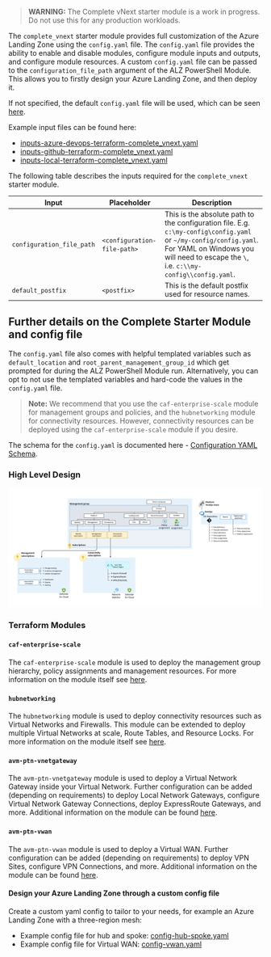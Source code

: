 <!-- markdownlint-disable first-line-h1 -->
> **WARNING:** The Complete vNext starter module is a work in progress. Do not use this for any production workloads.

The `complete_vnext` starter module provides full customization of the Azure Landing Zone using the `config.yaml` file. The `config.yaml` file provides the ability to enable and disable modules, configure module inputs and outputs, and configure module resources.
A custom `config.yaml` file can be passed to the `configuration_file_path` argument of the ALZ PowerShell Module. This allows you to firstly design your Azure Landing Zone, and then deploy it.

If not specified, the default `config.yaml` file will be used, which can be seen [here](https://github.com/Azure/alz-terraform-accelerator/blob/main/templates/complete_vnext/config.yaml).

Example input files can be found here:

- [inputs-azure-devops-terraform-complete_vnext.yaml][example_powershell_inputs_azure_devops_terraform_complete_vnext]
- [inputs-github-terraform-complete_vnext.yaml][example_powershell_inputs_github_terraform_complete_vnext]
- [inputs-local-terraform-complete_vnext.yaml][example_powershell_inputs_local_terraform_complete_vnext]

The following table describes the inputs required for the `complete_vnext` starter module.

| Input | Placeholder | Description |
| - | -- | --- |
| `configuration_file_path` | `<configuration-file-path>` | This is the absolute path to the configuration file. E.g. `c:\my-config\config.yaml` or `~/my-config/config.yaml`. For YAML on Windows you will need to escape the `\`, i.e. `c:\\my-config\\config.yaml`. |
| `default_postfix` | `<postfix>` | This is the default postfix used for resource names. |

## Further details on the Complete Starter Module and config file

The `config.yaml` file also comes with helpful templated variables such as `default_location` and `root_parent_management_group_id` which get prompted for during the ALZ PowerShell Module run. Alternatively, you can opt to not use the templated variables and hard-code the values in the `config.yaml` file.

> **Note:** We recommend that you use the `caf-enterprise-scale` module for management groups and policies, and the `hubnetworking` module for connectivity resources. However, connectivity resources can be deployed using the `caf-enterprise-scale` module if you desire.

The schema for the `config.yaml` is documented here - [Configuration YAML Schema][wiki_yaml_schema_reference].

### High Level Design

![Alt text](./media/starter-module-hubnetworking.png)

### Terraform Modules

#### `caf-enterprise-scale`

The `caf-enterprise-scale` module is used to deploy the management group hierarchy, policy assignments and management resources. For more information on the module itself see [here](https://github.com/Azure/terraform-azurerm-caf-enterprise-scale).

#### `hubnetworking`

The `hubnetworking` module is used to deploy connectivity resources such as Virtual Networks and Firewalls.
This module can be extended to deploy multiple Virtual Networks at scale, Route Tables, and Resource Locks. For more information on the module itself see [here](https://github.com/Azure/terraform-azurerm-hubnetworking).

#### `avm-ptn-vnetgateway`

The `avm-ptn-vnetgateway` module is used to deploy a Virtual Network Gateway inside your Virtual Network. Further configuration can be added (depending on requirements) to deploy Local Network Gateways, configure Virtual Network Gateway Connections, deploy ExpressRoute Gateways, and more. Additional information on the module can be found [here](https://github.com/Azure/terraform-azurerm-avm-ptn-vnetgateway).

#### `avm-ptn-vwan`

The `avm-ptn-vwan` module is used to deploy a Virtual WAN. Further configuration can be added (depending on requirements) to deploy VPN Sites, configure VPN Connections, and more. Additional information on the module can be found [here](https://github.com/Azure/terraform-azurerm-avm-ptn-vwan).

#### Design your Azure Landing Zone through a custom config file

Create a custom yaml config to tailor to your needs, for example an Azure Landing Zone with a three-region mesh:

- Example config file for hub and spoke: [config-hub-spoke.yaml][example_starter_module_complete_vnext_config_hub_spoke]
- Example config file for Virtual WAN: [config-vwan.yaml][example_starter_module_complete_vnext_config_vwan]

 [//]: # (************************)
 [//]: # (INSERT LINK LABELS BELOW)
 [//]: # (************************)

[wiki_yaml_schema_reference]: %5BUser-Guide%5D-YAML-Schema-Reference "Wiki - YAML Schema Reference"
[example_starter_module_complete_vnext_config_hub_spoke]: examples/starter-module-config/complete_vnext/config-hub-spoke.yaml "Example - Starter Module Config - Complete - Hub and Spoke"
[example_starter_module_complete_vnext_config_vwan]: examples/starter-module-config/complete_vnext/config-vwan.yaml "Example - Starter Module Config - Complete - Virtual WAN"
[example_powershell_inputs_azure_devops_terraform_complete_vnext]:     examples/powershell-inputs/inputs-azure-devops-terraform-complete_vnext.yaml "Example - PowerShell Inputs - Azure DevOps - Terraform - Complete vNext"
[example_powershell_inputs_github_terraform_complete_vnext]:     examples/powershell-inputs/inputs-github-terraform-complete_vnext.yaml "Example - PowerShell Inputs - GitHub - Terraform - Complete vNext"
[example_powershell_inputs_local_terraform_complete_vnext]:     examples/powershell-inputs/inputs-local-terraform-complete_vnext.yaml "Example - PowerShell Inputs - Local - Terraform - Complete vNext"
